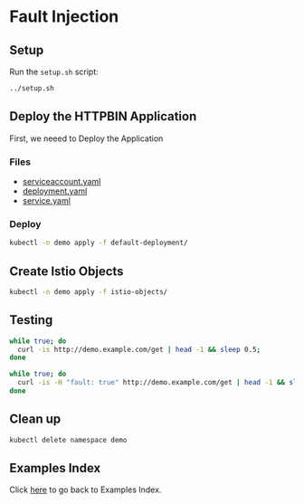 # Fault Injection

## Setup

Run the ```setup.sh``` script:

```bash
../setup.sh
```

## Deploy the HTTPBIN Application

First, we neeed to Deploy the Application

### Files

- [serviceaccount.yaml](default-deployment/serviceaccount.yaml)
- [deployment.yaml](default-deployment/deployment.yaml)
- [service.yaml](default-deployment/service.yaml)

### Deploy

```bash
kubectl -n demo apply -f default-deployment/
```

## Create Istio Objects

```bash
kubectl -n demo apply -f istio-objects/
```

## Testing

```bash
while true; do
  curl -is http://demo.example.com/get | head -1 && sleep 0.5; 
done
```

```bash
while true; do
  curl -is -H "fault: true" http://demo.example.com/get | head -1 && sleep 0.5; 
done
```

## Clean up

```bash
kubectl delete namespace demo
```

## Examples Index

Click [here](../README.md) to go back to Examples Index.
